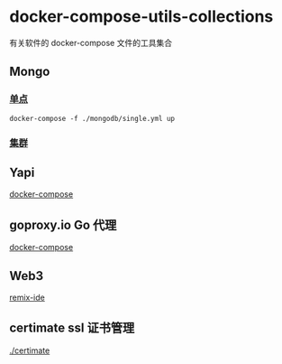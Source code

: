 # docker-compose-utils-collections

有关软件的 docker-compose 文件的工具集合

## Mongo

### [单点](./mongodb/single.yml)

`docker-compose -f ./mongodb/single.yml up`

### [集群](./mongodb/cluseter.yml)

## Yapi

[docker-compose](./yapi/docker-compose.yml)

## goproxy.io Go 代理

[docker-compose](./goproxy.io/docker-compose.yaml)

## Web3

[remix-ide](./remix/docker-compose.yaml)

## certimate ssl 证书管理

[./certimate](./certimate/docker-compose.yml)
